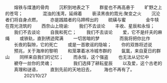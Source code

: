　　熔铁与煤渣的骨肉
　　沉积到地表之下
　　群星也不再高悬于
　　旷野之上的苍穹；
　　
　　混浊的浅湾，延绵着
　　亵渎黑夜的霓光:聚变之火
　　沉沦者们将自身点燃，
　　亦是践踏者的马蹄榨出的
　　硫磺与蜜
　　
　　金牛犊在霓光浇筑的
　　西奈山上晓谕:
　　我们不去谈论
　　丰收、星辰和永恒；
　　我们不去谈论
　　自我和死亡；
　　我们不去谈论
　　爱，它不是纤夫的麻绳
　　或铁轨，直到锈迹爬满
　　一切苦暗的梦
　　
　　而我将把你比作
　　长夜的裂隙，它的死亡
　　或是一首歌谣的隐喻；
　　你的双唇将述说
　　预兆，关于海岸的黎明
　　和笼罩着冰冷城市群的
　　氤氲，来自夏日的群山
　　同样来自我们的记忆；
　　而永恒，这个强盗
　　也无法从记忆中
　　褫夺一丝你的灵魂；
　　
　　我们选择了耕耘星辰
　　以及爱，这个古老的
　　真理和谜语，
　　直到先前的天地旧去，
　　海也不再有了。
　　
　　2021/10/27